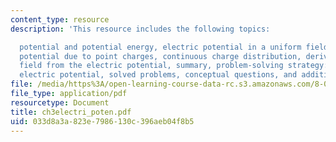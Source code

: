 ```yaml
---
content_type: resource
description: 'This resource includes the following topics:

  potential and potential energy, electric potential in a uniform field, electric
  potential due to point charges, continuous charge distribution, deriving electric
  field from the electric potential, summary, problem-solving strategy: calculating
  electric potential, solved problems, conceptual questions, and additional problems.'
file: /media/https%3A/open-learning-course-data-rc.s3.amazonaws.com/8-02-physics-ii-electricity-and-magnetism-spring-2007/033d8a3a823e7986130c396aeb04f8b5_ch3electri_poten.pdf
file_type: application/pdf
resourcetype: Document
title: ch3electri_poten.pdf
uid: 033d8a3a-823e-7986-130c-396aeb04f8b5
---
```

